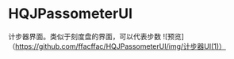 # HQJPassometerUI
计步器界面。类似于刻度盘的界面，可以代表步数
![预览]（https://github.com/ffacffac/HQJPassometerUI/img/计步器UI(1)）
